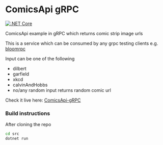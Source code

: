 # ComicsApi gRPC

[![.NET Core](https://github.com/ParagRaut/ComicsApiGrpc/actions/workflows/main.yml/badge.svg)](https://github.com/ParagRaut/ComicsApiGrpc/actions/workflows/main.yml)

ComicsApi example in gRPC which returns comic strip image urls

This is a service which can be consumed by any grpc testing clients e.g. [bloomrpc](https://appimage.github.io/BloomRPC/)

Input can be one of the following
- dilbert
- garfield
- xkcd
- calvinAndHobbs
- no/any random input returns random comic url

Check it live here: [ComicsApi-gRPC](https://random-comics-api-grpc.herokuapp.com/)

### Build instructions

After cloning the repo

```zsh
cd src
dotnet run
```

